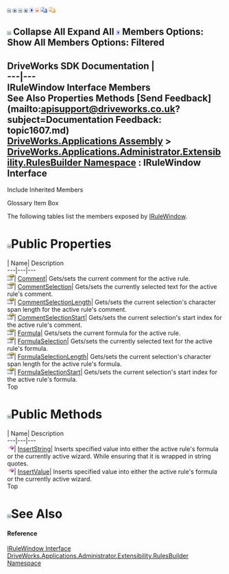 ![](dotnetimages/collapse.gif) ![](dotnetimages/expand.gif) ![](dotnetimages/collapse.gif) ![](dotnetimages/expand.gif) ![](dotnetimages/drpdown.gif) ![](dotnetimages/drpdown_orange.gif) ![](dotnetimages/copycode.gif) ![](dotnetimages/copycodeHighlight.gif)

![](dotnetimages/collapse.gif) Collapse All Expand All ![](dotnetimages/drpdown.gif) Members Options: Show All  Members Options: Filtered   
---  
DriveWorks SDK Documentation  |   
---|---  
IRuleWindow Interface Members   
See Also Properties Methods [Send Feedback](mailto:apisupport@driveworks.co.uk?subject=Documentation Feedback: topic1607.md)  
[DriveWorks.Applications Assembly](topic13.md) > [DriveWorks.Applications.Administrator.Extensibility.RulesBuilder Namespace](topic1581.md) : IRuleWindow Interface  
---  
  
Include Inherited Members    


Glossary Item Box

The following tables list the members exposed by [IRuleWindow](topic1607.md).

# ![](dotnetimages/collapse.gif)Public Properties

| Name| Description  
---|---|---  
![ Property](dotnetimages/Property.gif)| [Comment](topic1614.md)| Gets/sets the current comment for the active rule.   
![ Property](dotnetimages/Property.gif)| [CommentSelection](topic1615.md)| Gets/sets the currently selected text for the active rule's comment.   
![ Property](dotnetimages/Property.gif)| [CommentSelectionLength](topic1616.md)| Gets/sets the current selection's character span length for the active rule's comment.   
![ Property](dotnetimages/Property.gif)| [CommentSelectionStart](topic1617.md)| Gets/sets the current selection's start index for the active rule's comment.   
![ Property](dotnetimages/Property.gif)| [Formula](topic1618.md)| Gets/sets the current formula for the active rule.   
![ Property](dotnetimages/Property.gif)| [FormulaSelection](topic1619.md)| Gets/sets the currently selected text for the active rule's formula.   
![ Property](dotnetimages/Property.gif)| [FormulaSelectionLength](topic1620.md)| Gets/sets the current selection's character span length for the active rule's formula.   
![ Property](dotnetimages/Property.gif)| [FormulaSelectionStart](topic1621.md)| Gets/sets the current selection's start index for the active rule's formula.   
Top

# ![](dotnetimages/collapse.gif)Public Methods

| Name| Description  
---|---|---  
![ Method](dotnetimages/Method.gif)| [InsertString](topic1612.md)| Inserts specified value into either the active rule's formula or the currently active wizard. While ensuring that it is wrapped in string quotes.   
![ Method](dotnetimages/Method.gif)| [InsertValue](topic1613.md)| Inserts specified value into either the active rule's formula or the currently active wizard.   
Top

# ![](dotnetimages/collapse.gif)See Also

#### Reference

[IRuleWindow Interface](topic1607.md)   
[DriveWorks.Applications.Administrator.Extensibility.RulesBuilder Namespace](topic1581.md)


